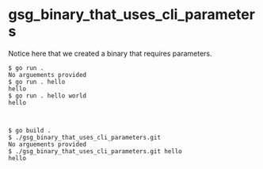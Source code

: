 # gsg_binary_that_uses_cli_parameters

Notice here that we created a binary that requires parameters.


```
$ go run .
No arguements provided
$ go run . hello
hello
$ go run . hello world
hello



$ go build .
$ ./gsg_binary_that_uses_cli_parameters.git
No arguements provided
$ ./gsg_binary_that_uses_cli_parameters.git hello
hello
```
